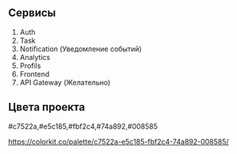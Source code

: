 ## Сервисы 
1) Auth 
2) Task
3) Notification (Уведомление событий)
4) Analytics
5) Profils
6) Frontend
7) API Gateway (Желательно)

## Цвета проекта

#c7522a,#e5c185,#fbf2c4,#74a892,#008585

https://colorkit.co/palette/c7522a-e5c185-fbf2c4-74a892-008585/